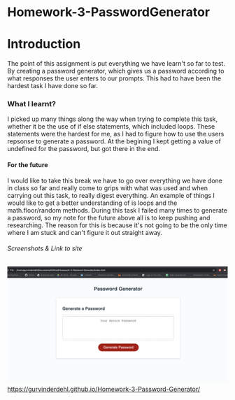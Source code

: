 # Homework-3-PasswordGenerator
# Introduction
The point of this assignment is put everything we have learn't so far to test. By creating a password generator, which gives us a password according to what responses the user enters to our prompts. This had to have been the hardest task I have done so far. 

### What I learnt?
I picked up many things along the way when trying to complete this task, whether it be the use of if else statements, which included loops. These statements were the hardest for me, as I had to figure how to use the users repsonse to generate a password. At the begining I kept getting a value of undefined for the password, but got there in the end.
#### For the future
I would like to take this break we have to go over everything we have done in class so far and really come to grips with what was used and when carrying out this task, to really digest everything. An example of things I would like to get a better understanding of is loops and the math.floor/random methods. During this task I failed many times to generate a password, so my note for the future above all is to keep pushing and researching. The reason for this is because it's not going to be the only time where I am stuck and can't figure it out straight away. 
###### Screenshots & Link to site
![Screenshot #1](/Assets/Screenshot.png)
https://gurvinderdehl.github.io/Homework-3-Password-Generator/